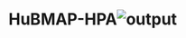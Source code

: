 # HuBMAP-HPA![output](https://github.com/KhaKimThuy/HuBMAP-HPA/assets/109899051/8c255a30-1f31-4443-824c-0bf77d446fa3)
